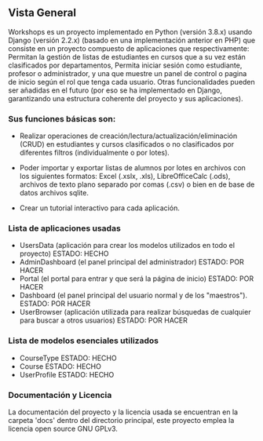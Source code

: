 ## Vista General

Workshops es un proyecto implementado en Python (versión 3.8.x) usando Django (versión 2.2.x) (basado en una implementación anterior en PHP) que consiste en un proyecto compuesto de aplicaciones que respectivamente: Permitan la gestión de listas de estudiantes en cursos que a su vez están clasificados por departamentos, Permita iniciar sesión como estudiante, profesor o administrador, y una que muestre un panel de control o pagina de inicio según el rol que tenga cada usuario. Otras funcionalidades pueden ser añadidas en el futuro (por eso se ha implementado en Django, garantizando una estructura coherente del proyecto y sus aplicaciones).


### Sus funciones básicas son:

- Realizar operaciones de creación/lectura/actualización/eliminación (CRUD) en estudiantes y cursos clasificados o no clasificados por diferentes filtros (individualmente o por lotes).

- Poder importar y exportar listas de alumnos por lotes en archivos con los siguientes formatos: Excel (.xslx, .xls), LibreOfficeCalc (.ods), archivos de texto plano separado por comas (.csv) o bien en de base de datos archivos sqlite.

- Crear un tutorial interactivo para cada aplicación.

### Lista de aplicaciones usadas

- UsersData (aplicación para crear los modelos utilizados en todo el proyecto)      ESTADO: HECHO
- AdminDashboard (el panel principal del administrador)         ESTADO: POR HACER
- Portal (el portal para entrar y que será la página de inicio) ESTADO: POR HACER
- Dashboard (el panel principal del usuario normal y de los "maestros").                                                    ESTADO: POR HACER
- UserBrowser (aplicación utilizada para realizar búsquedas de cualquier
para buscar a otros usuarios) ESTADO: POR HACER

### Lista de modelos esenciales utilizados

- CourseType        ESTADO: HECHO
- Course            ESTADO: HECHO
- UserProfile       ESTADO: HECHO


### Documentación y Licencia

La documentación del proyecto y la licencia usada se encuentran en la carpeta 'docs' dentro del directorio principal, este proyecto emplea la licencia open source GNU GPLv3.